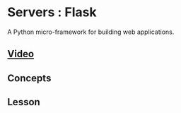 # Servers : Flask
A Python micro-framework for building web applications.

## [Video]()

## Concepts

## Lesson
